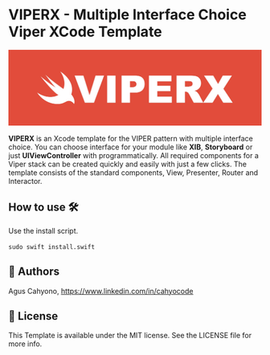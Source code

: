 # VIPERX - Multiple Interface Choice  Viper XCode Template

![Viper](https://github.com/balitax/VIPERX/blob/master/banner.jpg?raw=true)

<strong>VIPERX</strong> is an Xcode template for the VIPER pattern with multiple interface choice. You can choose interface for your module like <strong>XIB</strong>, <strong>Storyboard</strong> or just <strong>UIViewController</strong> with programmatically.  All required components for a Viper stack can be created quickly and easily with just a few clicks. The template consists of the standard components, View, Presenter, Router and Interactor.


## How to use 🛠

Use the install script.

```sudo swift install.swift```

## 🤖 Authors

Agus Cahyono, https://www.linkedin.com/in/cahyocode

## 📄 License

This Template is available under the MIT license. See the LICENSE file for more info.
